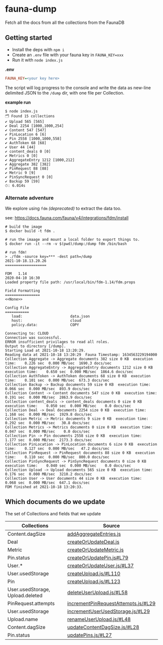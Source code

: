# fauna-dump

Fetch all the docs from all the collections from the FaunaDB

## Getting started

- Install the deps with `npm i`
- Create an `.env` file with your fauna key in `FAUNA_KEY=xxx`
- Run it with `node index.js`

**.env**
```ini
FAUNA_KEY=<your key here>
```

The script will log progress to the console and write the data as new-line delimited JSON to the `/dump` dir, with one file per Collection.

**example run**
```console
$ node index.js
🗂 Found 15 collections
✔ Upload 565 [565]
✔ Deal 2254 [1000,1000,254]
✔ Content 547 [547]
✔ PinLocation 6 [6]
✔ Pin 2558 [1000,1000,558]
✔ AuthToken 68 [68]
✔ User 44 [44]
✔ content_deals 0 [0]
✔ Metrics 0 [0]
✔ AggregateEntry 1212 [1000,212]
✔ Aggregate 382 [382]
✔ PinRequest 88 [88]
✔ Metric 9 [9]
✔ PinSyncRequest 0 [0]
✔ Backup 59 [59]
⏱: 6.014s
```

### Alternate adventure

We explore using `fdm` _(deprecated)_ to extract the data too.

see: https://docs.fauna.com/fauna/v4/integrations/fdm/install

```console
# build the image
$ docker build -t fdm .

# run the imaage and mount a local folder to export things to.
$ docker run -it --rm -v $(pwd)/dump:/dump fdm /bin/bash

# run fdm!
> ./fdm -source key=*** -dest path=/dump
2021-10-18.13.20.26
===================

FDM   1.14
2020-04-10 16:30
Loaded property file path: /usr/local/bin/fdm-1.14/fdm.props

Field Formatting
================
<<None>>

Config File
===========
   load:                      data.json
   host:                      cloud
   policy.data:               COPY

Connecting to: CLOUD
Connection was successful.
ERROR insufficient privilages to read all roles.
Output to directory [/dump].
Starting Load at 2021-10-18 13:20:29.
Reading data at 2021-10-18 13:20:29  Fauna Timestamp: 1634563229194000
Collection Aggregate -> Aggregate documents 382 size 0 KB  execution time:    0.226 sec  0.000 MB/sec  1690.3 docs/sec
Collection AggregateEntry -> AggregateEntry documents 1212 size 0 KB  execution time:    0.650 sec  0.000 MB/sec  1864.6 docs/sec
Collection AuthToken -> AuthToken documents 68 size 0 KB  execution time:    0.101 sec  0.000 MB/sec  673.3 docs/sec
Collection Backup -> Backup documents 59 size 0 KB  execution time:    0.066 sec  0.000 MB/sec  893.9 docs/sec
Collection Content -> Content documents 547 size 0 KB  execution time:    0.191 sec  0.000 MB/sec  2863.9 docs/sec
Collection content_deals -> content_deals documents 0 size 0 KB  execution time:    0.050 sec  0.000 MB/sec    0.0 docs/sec
Collection Deal -> Deal documents 2254 size 0 KB  execution time:    1.168 sec  0.000 MB/sec  1929.8 docs/sec
Collection Metric -> Metric documents 9 size 0 KB  execution time:    0.292 sec  0.000 MB/sec   30.8 docs/sec
Collection Metrics -> Metrics documents 0 size 0 KB  execution time:    0.047 sec  0.000 MB/sec    0.0 docs/sec
Collection Pin -> Pin documents 2558 size 0 KB  execution time:    1.177 sec  0.000 MB/sec  2173.3 docs/sec
Collection PinLocation -> PinLocation documents 6 size 0 KB  execution time:    0.127 sec  0.000 MB/sec   47.2 docs/sec
Collection PinRequest -> PinRequest documents 88 size 0 KB  execution time:    0.110 sec  0.000 MB/sec  800.0 docs/sec
Collection PinSyncRequest -> PinSyncRequest documents 0 size 0 KB  execution time:    0.040 sec  0.000 MB/sec    0.0 docs/sec
Collection Upload -> Upload documents 565 size 0 KB  execution time:    0.176 sec  0.000 MB/sec  3210.2 docs/sec
Collection User -> User documents 44 size 0 KB  execution time:    0.068 sec  0.000 MB/sec  647.1 docs/sec
FDM finished at 2021-10-18 13:20:33.
```


## Which documents do we update

The set of Collections and fields that we update

| Collections      | Source
|-----------------|-----------------------
| Content.dagSize | [addAggregateEntries.js](https://github.com/web3-storage/web3.storage/blob/main/packages/db/fauna/resources/Function/addAggregateEntries.js/#L71)
| Deal            | [createOrUpdateDeal.js](https://github.com/web3-storage/web3.storage/blob/main/packages/db/fauna/resources/Function/createOrUpdateDeal.js)
| Metric          | [createOrUpdateMetric.js](https://github.com/web3-storage/web3.storage/blob/main/packages/db/fauna/resources/Function/createOrUpdateMetric.js/#L43)
| Pin.status      | [createOrUpdatePin.js#L79](https://github.com/web3-storage/web3.storage/blob/main/packages/db/fauna/resources/Function/createOrUpdatePin.js#L79)
| User.*          | [createOrUpdateUser.js/#L37](https://github.com/web3-storage/web3.storage/blob/main/packages/db/fauna/resources/Function/createOrUpdateUser.js/#L37)
| User.usedStorage | [createUpload.js/#L110](https://github.com/web3-storage/web3.storage/blob/main/packages/db/fauna/resources/Function/createUpload.js/#L110)
| Pin             | [createUpload.js/#L123](https://github.com/web3-storage/web3.storage/blob/main/packages/db/fauna/resources/Function/createUpload.js/#L123)
| User.usedStorage, Upload.deleted | [deleteUserUpload.js/#L58](https://github.com/web3-storage/web3.storage/blob/main/packages/db/fauna/resources/Function/deleteUserUpload.js/#L58)
| PinRequest.attempts | [incrementPinRequestAttempts.js/#L29](https://github.com/web3-storage/web3.storage/blob/main/packages/db/fauna/resources/Function/incrementPinRequestAttempts.js/#L29)
| User.usedStorage | [incrementUserUsedStorage.js/#L29](https://github.com/web3-storage/web3.storage/blob/main/packages/db/fauna/resources/Function/incrementUserUsedStorage.js/#L29)
| Upload.name | [renameUserUpload.js/#L48](https://github.com/web3-storage/web3.storage/blob/main/packages/db/fauna/resources/Function/renameUserUpload.js/#L48)
| Content.dagSize | [updateContentDagSize.js/#L28](https://github.com/web3-storage/web3.storage/blob/main/packages/db/fauna/resources/Function/updateContentDagSize.js/#L28)
| Pin.status | [updatePins.js/#L27](https://github.com/web3-storage/web3.storage/blob/main/packages/db/fauna/resources/Function/updatePins.js/#L27)

